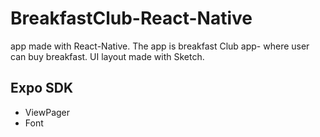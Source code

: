 # BreakfastClub-React-Native

app made with React-Native. The app is breakfast Club app- where user can buy breakfast.
UI layout made with Sketch.

## Expo SDK
- ViewPager
- Font
